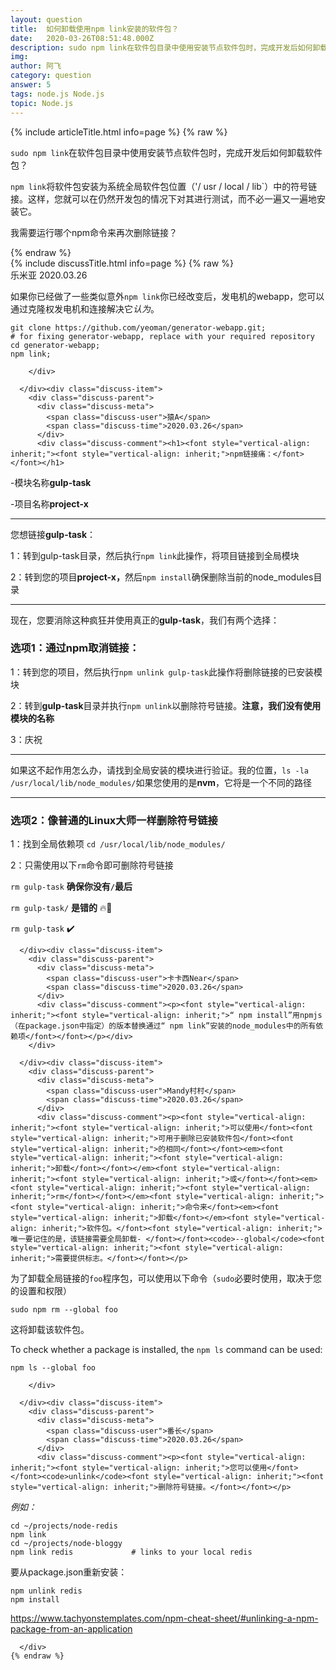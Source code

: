 ```yaml
---
layout: question
title:  如何卸载使用npm link安装的软件包？
date:   2020-03-26T08:51:48.000Z
description: sudo npm link在软件包目录中使用安装节点软件包时，完成开发后如何卸载软件包？npm link将软件包安装为系统全局软件包位置（'/ usr...
img: 
author: 阿飞
category: question
answer: 5
tags: node.js Node.js
topic: Node.js
---
```

<div class="article-root">
  <div class="article">
    {% include articleTitle.html info=page %}
    {% raw %}
    <div class="article-content"><p><font style="vertical-align: inherit;"></font><code>sudo npm link</code><font style="vertical-align: inherit;"><font style="vertical-align: inherit;">在软件包目录中</font><font style="vertical-align: inherit;">使用安装节点软件包时</font><font style="vertical-align: inherit;">，完成开发后如何卸载软件包？</font></font></p>

<p><code>npm link</code><font style="vertical-align: inherit;"><font style="vertical-align: inherit;">将软件包安装为系统全局软件包位置（'/ usr / local / lib`）中的符号链接。</font><font style="vertical-align: inherit;">这样，您就可以在仍然开发包的情况下对其进行测试，而不必一遍又一遍地安装它。</font></font></p>

<p><font style="vertical-align: inherit;"><font style="vertical-align: inherit;">我需要运行哪个npm命令来再次删除链接？</font></font></p></div>
    {% endraw %}
  </div>

  <div class="discuss-wrapper">
    {% include discussTitle.html info=page %}
    {% raw %}
    <div class="discuss-item">
        <div class="discuss-parent">
          <div class="discuss-meta">
            <span class="discuss-user">乐米亚</span>
            <span class="discuss-time">2020.03.26</span>
          </div>
          <div class="discuss-comment"><p><font style="vertical-align: inherit;"><font style="vertical-align: inherit;">如果你已经做了一些类似意外</font></font><code>npm link</code><font style="vertical-align: inherit;"><font style="vertical-align: inherit;">你已经改变后，发电机的webapp，您可以通过克隆权发电机和连接解决它</font></font><em><font style="vertical-align: inherit;"><font style="vertical-align: inherit;">认为</font></font></em><font style="vertical-align: inherit;"><font style="vertical-align: inherit;">。</font></font></p>

<pre><code>git clone https://github.com/yeoman/generator-webapp.git;<font></font>
# for fixing generator-webapp, replace with your required repository<font></font>
cd generator-webapp;<font></font>
npm link;<font></font>
</code></pre></div>
        </div>
        
      </div><div class="discuss-item">
        <div class="discuss-parent">
          <div class="discuss-meta">
            <span class="discuss-user">猿A</span>
            <span class="discuss-time">2020.03.26</span>
          </div>
          <div class="discuss-comment"><h1><font style="vertical-align: inherit;"><font style="vertical-align: inherit;">npm链接痛：</font></font></h1>

<p><font style="vertical-align: inherit;"><font style="vertical-align: inherit;">-模块名称</font></font><strong><font style="vertical-align: inherit;"><font style="vertical-align: inherit;">gulp-task</font></font></strong></p>

<p><font style="vertical-align: inherit;"><font style="vertical-align: inherit;">-项目名称</font></font><strong><font style="vertical-align: inherit;"><font style="vertical-align: inherit;">project-x</font></font></strong></p>

<hr>

<p><font style="vertical-align: inherit;"><font style="vertical-align: inherit;">您想链接</font></font><strong><font style="vertical-align: inherit;"><font style="vertical-align: inherit;">gulp-task</font></font></strong><font style="vertical-align: inherit;"><font style="vertical-align: inherit;">：</font></font></p>

<p><font style="vertical-align: inherit;"><font style="vertical-align: inherit;">1：转到gulp-task目录，然后执行</font></font><code>npm link</code><font style="vertical-align: inherit;"><font style="vertical-align: inherit;">此操作，将项目链接到全局模块</font></font></p>

<p><font style="vertical-align: inherit;"><font style="vertical-align: inherit;">2：转到您的项目</font></font><strong><font style="vertical-align: inherit;"><font style="vertical-align: inherit;">project-x，</font></font></strong><font style="vertical-align: inherit;"><font style="vertical-align: inherit;">然后</font></font><code>npm install</code><font style="vertical-align: inherit;"><font style="vertical-align: inherit;">确保删除当前的node_modules目录</font></font></p>

<hr>

<p><font style="vertical-align: inherit;"><font style="vertical-align: inherit;">现在，您要消除这种疯狂并使用真正的</font></font><strong><font style="vertical-align: inherit;"><font style="vertical-align: inherit;">gulp-task</font></font></strong><font style="vertical-align: inherit;"><font style="vertical-align: inherit;">，我们有两个选择：</font></font></p>

<h3><font style="vertical-align: inherit;"><font style="vertical-align: inherit;">选项1：通过npm取消链接：</font></font></h3>

<p><font style="vertical-align: inherit;"><font style="vertical-align: inherit;">1：转到您的项目，然后执行</font></font><code>npm unlink gulp-task</code><font style="vertical-align: inherit;"><font style="vertical-align: inherit;">此操作将删除链接的已安装模块</font></font></p>

<p><font style="vertical-align: inherit;"><font style="vertical-align: inherit;">2：转到</font></font><strong><font style="vertical-align: inherit;"><font style="vertical-align: inherit;">gulp-task</font></font></strong><font style="vertical-align: inherit;"><font style="vertical-align: inherit;">目录并执行</font></font><code>npm unlink</code><font style="vertical-align: inherit;"><font style="vertical-align: inherit;">以删除符号链接。</font></font><strong><font style="vertical-align: inherit;"><font style="vertical-align: inherit;">注意，我们没有使用模块的名称</font></font></strong></p>

<p><font style="vertical-align: inherit;"><font style="vertical-align: inherit;">3：庆祝 </font></font></p>

<hr>

<p><font style="vertical-align: inherit;"><font style="vertical-align: inherit;">如果这不起作用怎么办，请找到全局安装的模块进行验证。</font><font style="vertical-align: inherit;">我的位置，</font></font><code>ls -la /usr/local/lib/node_modules/</code><font style="vertical-align: inherit;"><font style="vertical-align: inherit;">如果您使用的是</font></font><strong><font style="vertical-align: inherit;"><font style="vertical-align: inherit;">nvm</font></font></strong><font style="vertical-align: inherit;"><font style="vertical-align: inherit;">，它将是一个不同的路径</font></font></p>

<hr>

<h3><font style="vertical-align: inherit;"><font style="vertical-align: inherit;">选项2：像普通的Linux大师一样删除符号链接</font></font></h3>

<p><font style="vertical-align: inherit;"><font style="vertical-align: inherit;">1：找到全局依赖项 </font></font><code>cd /usr/local/lib/node_modules/</code></p>

<p><font style="vertical-align: inherit;"><font style="vertical-align: inherit;">2：只需使用以下</font></font><code>rm</code><font style="vertical-align: inherit;"><font style="vertical-align: inherit;">命令</font><font style="vertical-align: inherit;">即可删除符号链接</font></font></p>

<p><code>rm gulp-task</code> <strong><font style="vertical-align: inherit;"><font style="vertical-align: inherit;">确保你没有</font></font><code>/</code><font style="vertical-align: inherit;"><font style="vertical-align: inherit;">最后</font></font></strong></p>

<p><code>rm gulp-task/</code> <strong><font style="vertical-align: inherit;"><font style="vertical-align: inherit;">是错的</font></font></strong><font style="vertical-align: inherit;"><font style="vertical-align: inherit;"> 🔥🚨</font></font></p>

<p><code>rm gulp-task</code><font style="vertical-align: inherit;"><font style="vertical-align: inherit;"> ✔️</font></font></p></div>
        </div>
        
      </div><div class="discuss-item">
        <div class="discuss-parent">
          <div class="discuss-meta">
            <span class="discuss-user">卡卡西Near</span>
            <span class="discuss-time">2020.03.26</span>
          </div>
          <div class="discuss-comment"><p><font style="vertical-align: inherit;"><font style="vertical-align: inherit;">“ npm install”用npmjs（在package.json中指定）的版本替换通过“ npm link”安装的node_modules中的所有依赖项</font></font></p></div>
        </div>
        
      </div><div class="discuss-item">
        <div class="discuss-parent">
          <div class="discuss-meta">
            <span class="discuss-user">Mandy村村</span>
            <span class="discuss-time">2020.03.26</span>
          </div>
          <div class="discuss-comment"><p><font style="vertical-align: inherit;"><font style="vertical-align: inherit;">可以使用</font><font style="vertical-align: inherit;">可用于删除已安装软件包</font><font style="vertical-align: inherit;">的相同</font></font><em><font style="vertical-align: inherit;"><font style="vertical-align: inherit;">卸载</font></font></em><font style="vertical-align: inherit;"><font style="vertical-align: inherit;">或</font></font><em><font style="vertical-align: inherit;"><font style="vertical-align: inherit;">rm</font></font></em><font style="vertical-align: inherit;"><font style="vertical-align: inherit;">命令来</font><em><font style="vertical-align: inherit;">卸载</font></em><font style="vertical-align: inherit;">软件包。</font><font style="vertical-align: inherit;">唯一要记住的是，该链接需要全局卸载- </font></font><code>--global</code><font style="vertical-align: inherit;"><font style="vertical-align: inherit;">需要提供标志。</font></font></p>

<p><font style="vertical-align: inherit;"><font style="vertical-align: inherit;">为了卸载全局链接的</font></font><code>foo</code><font style="vertical-align: inherit;"><font style="vertical-align: inherit;">程序包，可以使用以下命令（</font></font><code>sudo</code><font style="vertical-align: inherit;"><font style="vertical-align: inherit;">必要时</font><font style="vertical-align: inherit;">使用</font><font style="vertical-align: inherit;">，取决于您的设置和权限）</font></font></p>

<pre><code>sudo npm rm --global foo
</code></pre>

<p><font style="vertical-align: inherit;"><font style="vertical-align: inherit;">这将卸载该软件包。</font></font></p>

<p>To check whether a package is installed, the <code>npm ls</code> command can be used:</p>

<pre><code>npm ls --global foo
</code></pre></div>
        </div>
        
      </div><div class="discuss-item">
        <div class="discuss-parent">
          <div class="discuss-meta">
            <span class="discuss-user">番长</span>
            <span class="discuss-time">2020.03.26</span>
          </div>
          <div class="discuss-comment"><p><font style="vertical-align: inherit;"><font style="vertical-align: inherit;">您可以使用</font></font><code>unlink</code><font style="vertical-align: inherit;"><font style="vertical-align: inherit;">删除符号链接。</font></font></p>

<p><em><font style="vertical-align: inherit;"><font style="vertical-align: inherit;">例如：</font></font></em></p>

<pre><code>cd ~/projects/node-redis <font></font>
npm link                 <font></font>
cd ~/projects/node-bloggy<font></font>
npm link redis             # links to your local redis<font></font>
</code></pre>

<p><font style="vertical-align: inherit;"><font style="vertical-align: inherit;">要从package.json重新安装：</font></font></p>

<pre><code>npm unlink redis<font></font>
npm install<font></font>
</code></pre>

<p><a href="https://www.tachyonstemplates.com/npm-cheat-sheet/#unlinking-a-npm-package-from-an-application" rel="noreferrer"><font style="vertical-align: inherit;"><font style="vertical-align: inherit;">https://www.tachyonstemplates.com/npm-cheat-sheet/#unlinking-a-npm-package-from-an-application</font></font></a></p></div>
        </div>
        
      </div>
    {% endraw %}
  </div>
<div>
